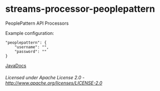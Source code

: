 streams-processor-peoplepattern
=====================

PeoplePattern API Processors

Example configuration:

    "peoplepattern": {
        "username": "",
        "password": ""
    }
    
[JavaDocs](apidocs/index.html "JavaDocs")

###### Licensed under Apache License 2.0 - http://www.apache.org/licenses/LICENSE-2.0
